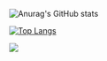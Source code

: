 ![Anurag's GitHub stats](https://github-readme-stats.vercel.app/api?username=LeishenKOBE&show_icons=true&theme=graywhite)

[![Top Langs](https://github-readme-stats.vercel.app/api/top-langs/?username=LeishenKOBE)](这里是自己的主页链接)

![](https://steins-gate-visitor-count.greenhandatsjtu.repl.co/{LeishenKOBE})
